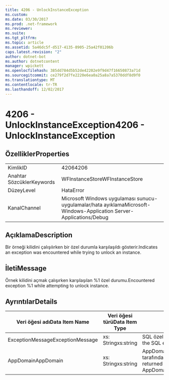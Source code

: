 ```yaml
---
title: 4206 - UnlockInstanceException
ms.custom: 
ms.date: 03/30/2017
ms.prod: .net-framework
ms.reviewer: 
ms.suite: 
ms.tgt_pltfrm: 
ms.topic: article
ms.assetid: 5a46dc5f-d517-4135-8905-25a42f01206b
caps.latest.revision: "2"
author: dotnet-bot
ms.author: dotnetcontent
manager: wpickett
ms.openlocfilehash: 385dd784d5b52de42202e9f9d47f16650873a71d
ms.sourcegitcommit: ce279f2d7fe2220e6ea0a25a8a7a5370ddf8d9f0
ms.translationtype: MT
ms.contentlocale: tr-TR
ms.lasthandoff: 12/02/2017
---
```

# <a name="4206---unlockinstanceexception"></a><span data-ttu-id="5620b-102">4206 - UnlockInstanceException</span><span class="sxs-lookup"><span data-stu-id="5620b-102">4206 - UnlockInstanceException</span></span>
## <a name="properties"></a><span data-ttu-id="5620b-103">Özellikler</span><span class="sxs-lookup"><span data-stu-id="5620b-103">Properties</span></span>  
  
|||  
|-|-|  
|<span data-ttu-id="5620b-104">Kimlik</span><span class="sxs-lookup"><span data-stu-id="5620b-104">ID</span></span>|<span data-ttu-id="5620b-105">4206</span><span class="sxs-lookup"><span data-stu-id="5620b-105">4206</span></span>|  
|<span data-ttu-id="5620b-106">Anahtar Sözcükler</span><span class="sxs-lookup"><span data-stu-id="5620b-106">Keywords</span></span>|<span data-ttu-id="5620b-107">WFInstanceStore</span><span class="sxs-lookup"><span data-stu-id="5620b-107">WFInstanceStore</span></span>|  
|<span data-ttu-id="5620b-108">Düzey</span><span class="sxs-lookup"><span data-stu-id="5620b-108">Level</span></span>|<span data-ttu-id="5620b-109">Hata</span><span class="sxs-lookup"><span data-stu-id="5620b-109">Error</span></span>|  
|<span data-ttu-id="5620b-110">Kanal</span><span class="sxs-lookup"><span data-stu-id="5620b-110">Channel</span></span>|<span data-ttu-id="5620b-111">Microsoft Windows uygulaması sunucu-uygulamalar/hata ayıklama</span><span class="sxs-lookup"><span data-stu-id="5620b-111">Microsoft-Windows-Application Server-Applications/Debug</span></span>|  
  
## <a name="description"></a><span data-ttu-id="5620b-112">Açıklama</span><span class="sxs-lookup"><span data-stu-id="5620b-112">Description</span></span>  
 <span data-ttu-id="5620b-113">Bir örneği kilidini çalışılırken bir özel durumla karşılaşıldı gösterir.</span><span class="sxs-lookup"><span data-stu-id="5620b-113">Indicates an exception was encountered while trying to unlock an instance.</span></span>  
  
## <a name="message"></a><span data-ttu-id="5620b-114">İleti</span><span class="sxs-lookup"><span data-stu-id="5620b-114">Message</span></span>  
 <span data-ttu-id="5620b-115">Örnek kilidini açmak çalışırken karşılaşılan %1 özel durumu.</span><span class="sxs-lookup"><span data-stu-id="5620b-115">Encountered exception %1 while attempting to unlock instance.</span></span>  
  
## <a name="details"></a><span data-ttu-id="5620b-116">Ayrıntılar</span><span class="sxs-lookup"><span data-stu-id="5620b-116">Details</span></span>  
  
|<span data-ttu-id="5620b-117">Veri öğesi adı</span><span class="sxs-lookup"><span data-stu-id="5620b-117">Data Item Name</span></span>|<span data-ttu-id="5620b-118">Veri öğesi türü</span><span class="sxs-lookup"><span data-stu-id="5620b-118">Data Item Type</span></span>|<span data-ttu-id="5620b-119">Açıklama</span><span class="sxs-lookup"><span data-stu-id="5620b-119">Description</span></span>|  
|--------------------|--------------------|-----------------|  
|<span data-ttu-id="5620b-120">ExceptionMessage</span><span class="sxs-lookup"><span data-stu-id="5620b-120">ExceptionMessage</span></span>|<span data-ttu-id="5620b-121">xs: String</span><span class="sxs-lookup"><span data-stu-id="5620b-121">xs:string</span></span>|<span data-ttu-id="5620b-122">SQL özel durum iletisi.</span><span class="sxs-lookup"><span data-stu-id="5620b-122">The message from the SQL exception.</span></span>|  
|<span data-ttu-id="5620b-123">AppDomain</span><span class="sxs-lookup"><span data-stu-id="5620b-123">AppDomain</span></span>|<span data-ttu-id="5620b-124">xs: String</span><span class="sxs-lookup"><span data-stu-id="5620b-124">xs:string</span></span>|<span data-ttu-id="5620b-125">AppDomain.CurrentDomain.FriendlyName tarafından döndürülen dize.</span><span class="sxs-lookup"><span data-stu-id="5620b-125">The string returned by AppDomain.CurrentDomain.FriendlyName.</span></span>|
